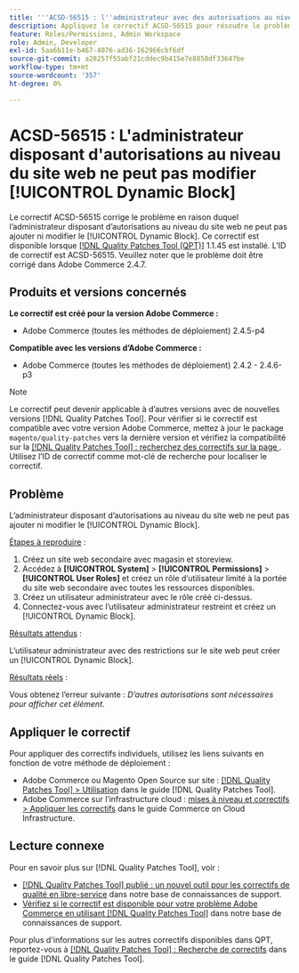 ```yaml
---
title: '''ACSD-56515 : l''administrateur avec des autorisations au niveau du site web ne peut pas modifier [!UICONTROL Dynamic Block]'''
description: Appliquez le correctif ACSD-56515 pour résoudre le problème Adobe Commerce en raison duquel l’administrateur avec des autorisations au niveau du site web ne peut pas ajouter ni modifier le [!UICONTROL Dynamic Block].
feature: Roles/Permissions, Admin Workspace
role: Admin, Developer
exl-id: 5aa6b11e-b467-4076-ad36-162966cbf6df
source-git-commit: a28257f55abf21cddec9b415e7e8858df33647be
workflow-type: tm+mt
source-wordcount: '357'
ht-degree: 0%

---
```


# ACSD-56515 : L&#39;administrateur disposant d&#39;autorisations au niveau du site web ne peut pas modifier [!UICONTROL Dynamic Block]

Le correctif ACSD-56515 corrige le problème en raison duquel l’administrateur disposant d’autorisations au niveau du site web ne peut pas ajouter ni modifier le [!UICONTROL Dynamic Block]. Ce correctif est disponible lorsque [[!DNL Quality Patches Tool (QPT)]](/help/announcements/adobe-commerce-announcements/magento-quality-patches-released-new-tool-to-self-serve-quality-patches.md) 1.1.45 est installé. L’ID de correctif est ACSD-56515. Veuillez noter que le problème doit être corrigé dans Adobe Commerce 2.4.7.

## Produits et versions concernés

**Le correctif est créé pour la version Adobe Commerce :**

* Adobe Commerce (toutes les méthodes de déploiement) 2.4.5-p4

**Compatible avec les versions d’Adobe Commerce :**

* Adobe Commerce (toutes les méthodes de déploiement) 2.4.2 - 2.4.6-p3

>[!NOTE]
>
>Le correctif peut devenir applicable à d’autres versions avec de nouvelles versions [!DNL Quality Patches Tool]. Pour vérifier si le correctif est compatible avec votre version Adobe Commerce, mettez à jour le package `magento/quality-patches` vers la dernière version et vérifiez la compatibilité sur la [[!DNL Quality Patches Tool] : recherchez des correctifs sur la page ](https://experienceleague.adobe.com/tools/commerce-quality-patches/index.html). Utilisez l’ID de correctif comme mot-clé de recherche pour localiser le correctif.

## Problème

L’administrateur disposant d’autorisations au niveau du site web ne peut pas ajouter ni modifier le [!UICONTROL Dynamic Block].

<u>Étapes à reproduire</u> :

1. Créez un site web secondaire avec magasin et storeview.
1. Accédez à **[!UICONTROL System]** > **[!UICONTROL Permissions]** > **[!UICONTROL User Roles]** et créez un rôle d’utilisateur limité à la portée du site web secondaire avec toutes les ressources disponibles.
1. Créez un utilisateur administrateur avec le rôle créé ci-dessus.
1. Connectez-vous avec l’utilisateur administrateur restreint et créez un [!UICONTROL Dynamic Block].

<u>Résultats attendus</u> :

L’utilisateur administrateur avec des restrictions sur le site web peut créer un [!UICONTROL Dynamic Block].

<u>Résultats réels</u> :

Vous obtenez l’erreur suivante : *D’autres autorisations sont nécessaires pour afficher cet élément*.

## Appliquer le correctif

Pour appliquer des correctifs individuels, utilisez les liens suivants en fonction de votre méthode de déploiement :

* Adobe Commerce ou Magento Open Source sur site : [[!DNL Quality Patches Tool] > Utilisation](https://experienceleague.adobe.com/docs/commerce-operations/tools/quality-patches-tool/usage.html) dans le guide [!DNL Quality Patches Tool].
* Adobe Commerce sur l’infrastructure cloud : [mises à niveau et correctifs > Appliquer les correctifs](https://experienceleague.adobe.com/docs/commerce-cloud-service/user-guide/develop/upgrade/apply-patches.html) dans le guide Commerce on Cloud Infrastructure.

## Lecture connexe

Pour en savoir plus sur [!DNL Quality Patches Tool], voir :

* [[!DNL Quality Patches Tool] publié : un nouvel outil pour les correctifs de qualité en libre-service](/help/announcements/adobe-commerce-announcements/magento-quality-patches-released-new-tool-to-self-serve-quality-patches.md) dans notre base de connaissances de support.
* [Vérifiez si le correctif est disponible pour votre problème Adobe Commerce en utilisant  [!DNL Quality Patches Tool]](/help/support-tools/patches-available-in-qpt-tool/check-patch-for-magento-issue-with-magento-quality-patches.md) dans notre base de connaissances de support.

Pour plus d&#39;informations sur les autres correctifs disponibles dans QPT, reportez-vous à [[!DNL Quality Patches Tool] : Recherche de correctifs](https://experienceleague.adobe.com/tools/commerce-quality-patches/index.html) dans le guide [!DNL Quality Patches Tool].
